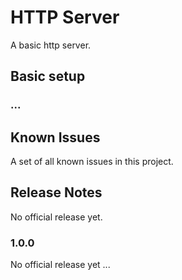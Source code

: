# HTTP Server

A basic http server.

## Basic setup 


### ...


## Known Issues

A set of all known issues in this project.

## Release Notes

No official release yet.

### 1.0.0

No official release yet ...



